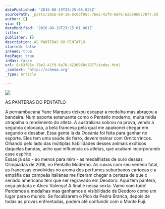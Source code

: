 ```yaml
---
datePublished: '2016-08-19T23:25:05.025Z'
sourcePath: _posts/2016-08-18-8c63f95c-76e2-41f9-8a76-6236960c7877.md
author: []
via: {}
dateModified: '2016-08-19T23:25:01.061Z'
title: ''
publisher: {}
description: AS PANTERAS DO PENTATLO
starred: false
inFeed: true
hasPage: true
inNav: false
url: 8c63f95c-76e2-41f9-8a76-6236960c7877/index.html
_context: 'http://schema.org'
_type: Article

---
```

![](https://the-grid-user-content.s3-us-west-2.amazonaws.com/09234b75-e3b9-4441-8972-5170961cde20.jpg)

AS PANTERAS DO PENTATLO

A pernambucana Yane Marques deixou escapar a medalha mas abraçou a bandeira. Num esporte extenuante como o Pentatlo moderno, muita mídia atrapalha o rendimento do atleta. A australiana sobrou na prova, vendo a segunda colocada, a bela francesa pela qual me apaixonei chegar em segundo e desabar. Essa gente lá da Oceania foi feita para ganhar no esporte. Eles tem uma saúde de ferro, devem treinar com Ornitorrincos. Olhando pelo lado das múltiplas habilidades desses animais exóticos daquelas bandas, acho que influencia os atletas, que acabam incorporando esse espírito.  
Essas já são - ao menos para mim - as medalhistas de ouro dessas Olimpíadas de 2016, no Pentatlo Moderno. As ruivas com seu veneno fatal, as francesas envolvidas no aroma dos perfumes suburbanos cariocas e a empáfia das campeãs italianas me fizeram chegar a certeza de que o seriado americano tem que ser regravado em Deodoro. Aqui tem pantera, onça pintada e Alceu Valença! A final é nessa sexta. Vamo com tudo! Perdemos a medalhas mas ganhamos a visibilidade de Deodoro como um lugar para o mundo. Se focalizarem o Pico da Pedra Branca, depois de todas as provas enfrentadas, podem até confundir com o Monte Fuji.